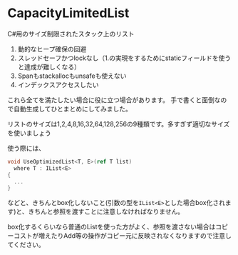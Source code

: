 # CapacityLimitedList
C#用のサイズ制限されたスタック上のリスト

1. 動的なヒープ確保の回避
2. スレッドセーフかつlockなし（1.の実現をするためにstaticフィールドを使うと達成が難しくなる）
3. Spanもstackallocもunsafeも使えない
4. インデックスアクセスしたい

これら全てを満たしたい場合に役に立つ場合があります。
手で書くと面倒なので自動生成してひとまとめにしてみました。

リストのサイズは1,2,4,8,16,32,64,128,256の9種類です。多すぎず適切なサイズを使いましょう

使う際には、
```C#
void UseOptimizedList<T, E>(ref T list)
  where T : IList<E>
{
  ...
}
```
などと、きちんとbox化しないこと(引数の型を`IList<E>`とした場合box化されます)と、きちんと参照を渡すことに注意しなければなりません。

box化するくらいなら普通のListを使った方がよく、参照を渡さない場合はコピーコストが増えたりAdd等の操作がコピー元に反映されなくなりますので注意してください。

